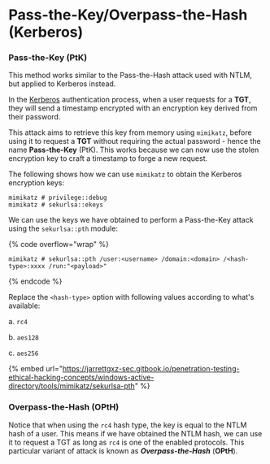 # Pass-the-Key/Overpass-the-Hash (Kerberos)

### Pass-the-Key (PtK)

This method works similar to the Pass-the-Hash attack used with NTLM, but applied to Kerberos instead.

In the [Kerberos](https://jarrettgxz-sec.gitbook.io/windows/active-directory-ad/authentication-methods/kerberos) authentication process, when a user requests for a **TGT**, they will send a timestamp encrypted with an encryption key derived from their password.&#x20;

This attack aims to retrieve this key from memory using `mimikatz`, before using it to request a **TGT** without requiring the actual password - hence the name **Pass-the-Key** (PtK). This works because we can now use the stolen encryption key to craft a timestamp to forge a new request.

The following shows how we can use `mimikatz` to obtain the Kerberos encryption keys:

```
mimikatz # privilege::debug
mimikatz # sekurlsa::ekeys
```

We can use the keys we have obtained to perform a Pass-the-Key attack using the `sekurlsa::pth` module:

{% code overflow="wrap" %}
```
mimikatz # sekurlsa::pth /user:<username> /domain:<domain> /<hash-type>:xxxx /run:"<payload>"
```
{% endcode %}

Replace the `<hash-type>` option with following values according to what's available:

a. `rc4`&#x20;

b. `aes128`

c. `aes256`&#x20;

{% embed url="https://jarrettgxz-sec.gitbook.io/penetration-testing-ethical-hacking-concepts/windows-active-directory/tools/mimikatz/sekurlsa-pth" %}

### Overpass-the-Hash (OPtH)

Notice that when using the `rc4` hash type, the key is equal to the NTLM hash of a user. This means if we have obtained the NTLM hash, we can use it to request a TGT as long as `rc4` is one of the enabled protocols. This particular variant of attack is known as _**Overpass-the-Hash**_ (**OPtH**).



